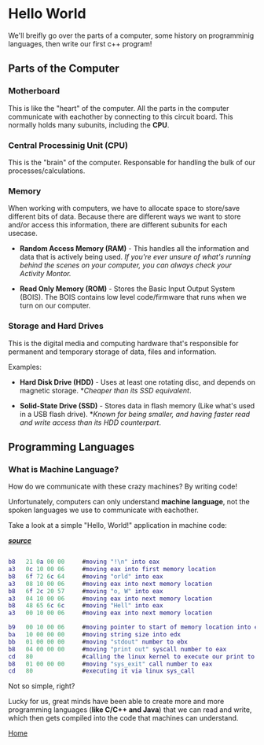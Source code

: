 # Hello World

We'll breifly go over the parts of a computer, some history on programminig languages, then write our first c++ program!

## Parts of the Computer

### **Motherboard**

This is like the "heart" of the computer. All the parts in the computer communicate with eachother by connecting to this circuit board. This normally holds many subunits, including the **CPU**.

### **Central Processinig Unit (CPU)**

This is the "brain" of the computer. Responsable for handling the bulk of our processes/calculations.

### **Memory**

When working with computers, we have to allocate space to store/save different bits of data. Because there are different ways we want to store and/or access this information, there are different subunits for each usecase.

- **Random Access Memory (RAM)** - This handles all the information and data that is actively being used. _If you're ever unsure of what's running behind the scenes on your computer, you can always check your Activity Montor._

- **Read Only Memory (ROM)** - Stores the Basic Input Output System (BOIS). The BOIS contains low level code/firmware that runs when we turn on our computer.

### **Storage and Hard Drives**

This is the digital media and computing hardware that's responsible for permanent and temporary storage of data, files and information.

Examples:

- **Hard Disk Drive (HDD)** - Uses at least one rotating disc, and depends on magnetic storage. *_Cheaper than its SSD equivalent_.

- **Solid-State Drive (SSD)** - Stores data in flash memory (Like what's used in a USB flash drive). *_Known for being smaller, and having faster read and write access than its HDD counterpart_.

## Programming Languages

### What is Machine Language?

How do we communicate with these crazy machines? By writing code!

Unfortunately, computers can only understand **machine language**, not the spoken languages we use to communicate with eachother.

Take a look at a simple "Hello, World!" application in machine code:

_**[source](https://stackoverflow.com/questions/5267988/how-to-write-and-execute-pure-machine-code-manually-without-containers-like-exe)**_

```m

b8   21 0a 00 00     #moving "!\n" into eax
a3   0c 10 00 06     #moving eax into first memory location
b8   6f 72 6c 64     #moving "orld" into eax
a3   08 10 00 06     #moving eax into next memory location
b8   6f 2c 20 57     #moving "o, W" into eax
a3   04 10 00 06     #moving eax into next memory location
b8   48 65 6c 6c     #moving "Hell" into eax
a3   00 10 00 06     #moving eax into next memory location

b9   00 10 00 06     #moving pointer to start of memory location into ecx
ba   10 00 00 00     #moving string size into edx
bb   01 00 00 00     #moving "stdout" number to ebx
b8   04 00 00 00     #moving "print out" syscall number to eax
cd   80              #calling the linux kernel to execute our print to stdout
b8   01 00 00 00     #moving "sys_exit" call number to eax
cd   80              #executing it via linux sys_call
```

Not so simple, right?

Lucky for us, great minds have been able to create more and more programming languages (**like C/C++ and Java**) that we can read and write, which then gets compiled into the code that machines can understand.

[Home](../README.md)
